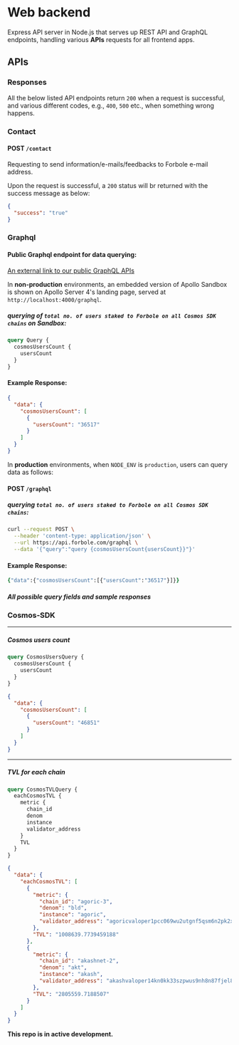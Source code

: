 # Web backend

Express API server in Node.js that serves up REST API and GraphQL endpoints, handling various **APIs** requests for all frontend apps.

## APIs

### Responses

All the below listed API endpoints return `200` when a request is successful, and various different codes, e.g., `400`, `500` etc., when something wrong happens.

### Contact

#### POST `/contact`

Requesting to send information/e-mails/feedbacks to Forbole e-mail address.

Upon the request is successful, a `200` status will br returned with the success message as below:

```json
{
  "success": "true"
}
```

### Graphql

#### Public Graphql endpoint for data querying:

[An external link to our public GraphQL APIs](https://api.forbole.com/graphql)

In **non-production** environments, an embedded version of Apollo Sandbox is shown on Apollo Server 4's landing page, served at `http://localhost:4000/graphql`.

##### querying of `total no. of users staked to Forbole on all Cosmos SDK chains` on Sandbox:

```graphql
query Query {
  cosmosUsersCount {
    usersCount
  }
}
```

#### Example Response:

```json
{
  "data": {
    "cosmosUsersCount": [
      {
        "usersCount": "36517"
      }
    ]
  }
}
```

In **production** environments, when `NODE_ENV` is `production`, users can query data as follows:

#### POST `/graphql`

##### querying `total no. of users staked to Forbole on all Cosmos SDK chains`:

```zsh
curl --request POST \
  --header 'content-type: application/json' \
  --url https://api.forbole.com/graphql \
  --data '{"query":"query {cosmosUsersCount{usersCount}}"}'
```

#### Example Response:

```zsh
{"data":{"cosmosUsersCount":[{"usersCount":"36517"}]}}
```

##### All possible query fields and sample responses

### Cosmos-SDK

---

##### Cosmos users count

```graphql
query CosmosUsersQuery {
  cosmosUsersCount {
    usersCount
  }
}
```

```json
{
  "data": {
    "cosmosUsersCount": [
      {
        "usersCount": "46851"
      }
    ]
  }
}
```

---

##### TVL for each chain

```graphql
query CosmosTVLQuery {
  eachCosmosTVL {
    metric {
      chain_id
      denom
      instance
      validator_address
    }
    TVL
  }
}
```

```json
{
  "data": {
    "eachCosmosTVL": [
      {
        "metric": {
          "chain_id": "agoric-3",
          "denom": "bld",
          "instance": "agoric",
          "validator_address": "agoricvaloper1pcc069wu2utgnf5qsm6n2pk2x8xt6cah954t4g"
        },
        "TVL": "1008639.7739459188"
      },
      {
        "metric": {
          "chain_id": "akashnet-2",
          "denom": "akt",
          "instance": "akash",
          "validator_address": "akashvaloper14kn0kk33szpwus9nh8n87fjel8djx0y0uzn073"
        },
        "TVL": "2805559.7188507"
      }
    ]
  }
}
```

**This repo is in active development.**
